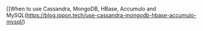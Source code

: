 

[]When to use Cassandra, MongoDB, HBase, Accumulo and MySQL(https://blog.ippon.tech/use-cassandra-mongodb-hbase-accumulo-mysql/)
